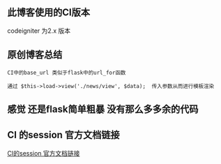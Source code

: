 ## 此博客使用的CI版本
codeigniter 为2.x 版本

## 原创博客总结
```
CI中的base_url 类似于flask中的url_for函数

通过 $this->load->view('./news/view', $data);  传入参数从而进行模板渲染
```

## 感觉 还是flask简单粗暴 没有那么多多余的代码

## CI 的session 官方文档链接
[CI的session 官方文档链接](http://codeigniter.org.cn/user_guide/libraries/sessions.html)

